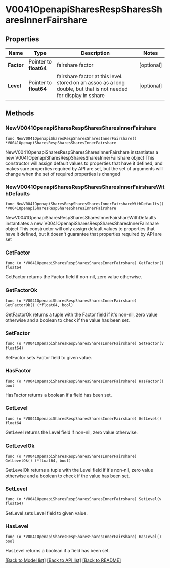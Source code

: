 # V0041OpenapiSharesRespSharesSharesInnerFairshare

## Properties

Name | Type | Description | Notes
------------ | ------------- | ------------- | -------------
**Factor** | Pointer to **float64** | fairshare factor | [optional] 
**Level** | Pointer to **float64** | fairshare factor at this level. stored on an assoc as a long double, but that is not needed for display in sshare | [optional] 

## Methods

### NewV0041OpenapiSharesRespSharesSharesInnerFairshare

`func NewV0041OpenapiSharesRespSharesSharesInnerFairshare() *V0041OpenapiSharesRespSharesSharesInnerFairshare`

NewV0041OpenapiSharesRespSharesSharesInnerFairshare instantiates a new V0041OpenapiSharesRespSharesSharesInnerFairshare object
This constructor will assign default values to properties that have it defined,
and makes sure properties required by API are set, but the set of arguments
will change when the set of required properties is changed

### NewV0041OpenapiSharesRespSharesSharesInnerFairshareWithDefaults

`func NewV0041OpenapiSharesRespSharesSharesInnerFairshareWithDefaults() *V0041OpenapiSharesRespSharesSharesInnerFairshare`

NewV0041OpenapiSharesRespSharesSharesInnerFairshareWithDefaults instantiates a new V0041OpenapiSharesRespSharesSharesInnerFairshare object
This constructor will only assign default values to properties that have it defined,
but it doesn't guarantee that properties required by API are set

### GetFactor

`func (o *V0041OpenapiSharesRespSharesSharesInnerFairshare) GetFactor() float64`

GetFactor returns the Factor field if non-nil, zero value otherwise.

### GetFactorOk

`func (o *V0041OpenapiSharesRespSharesSharesInnerFairshare) GetFactorOk() (*float64, bool)`

GetFactorOk returns a tuple with the Factor field if it's non-nil, zero value otherwise
and a boolean to check if the value has been set.

### SetFactor

`func (o *V0041OpenapiSharesRespSharesSharesInnerFairshare) SetFactor(v float64)`

SetFactor sets Factor field to given value.

### HasFactor

`func (o *V0041OpenapiSharesRespSharesSharesInnerFairshare) HasFactor() bool`

HasFactor returns a boolean if a field has been set.

### GetLevel

`func (o *V0041OpenapiSharesRespSharesSharesInnerFairshare) GetLevel() float64`

GetLevel returns the Level field if non-nil, zero value otherwise.

### GetLevelOk

`func (o *V0041OpenapiSharesRespSharesSharesInnerFairshare) GetLevelOk() (*float64, bool)`

GetLevelOk returns a tuple with the Level field if it's non-nil, zero value otherwise
and a boolean to check if the value has been set.

### SetLevel

`func (o *V0041OpenapiSharesRespSharesSharesInnerFairshare) SetLevel(v float64)`

SetLevel sets Level field to given value.

### HasLevel

`func (o *V0041OpenapiSharesRespSharesSharesInnerFairshare) HasLevel() bool`

HasLevel returns a boolean if a field has been set.


[[Back to Model list]](../README.md#documentation-for-models) [[Back to API list]](../README.md#documentation-for-api-endpoints) [[Back to README]](../README.md)


